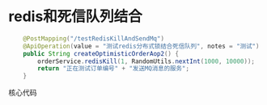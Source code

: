 # redis和死信队列结合

```java
    @PostMapping("/testRedisKillAndSendMq")
    @ApiOperation(value = "测试redis分布式锁结合死信队列", notes = "测试")
    public String createOptimisticOrderAop2() {
        orderService.redisKill(1, RandomUtils.nextInt(1000, 10000));
        return "正在测试订单编号" + "发送MQ消息的服务";
    }
```

核心代码

```java

```

